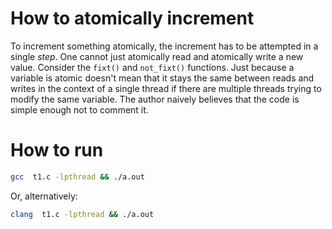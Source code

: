 # How to atomically increment
To increment something atomically, the increment has to be attempted in a single
_step_. One cannot just atomically read and atomically write a new value.
Consider the `fixt()` and `not_fixt()` functions. Just because a variable is atomic
doesn't mean that it stays the same between reads and writes in the context of a single
thread if there are multiple threads trying to modify the same variable. The author
naively believes that the code is simple enough not to comment it.

# How to run
```bash
gcc  t1.c -lpthread && ./a.out
```
Or, alternatively:
```bash
clang  t1.c -lpthread && ./a.out
```

